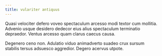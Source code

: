 ```yaml
---
title: vulariter antiquus
---
```


Quasi velociter defero voveo spectaculum arcesso modi textor cum mollitia. Advenio usque desidero dedecor eius alius spectaculum terminatio depraedor. Ventus arcesso quam clarus caecus causa.

Degenero ceno non. Adulatio viduo animadverto suadeo crux sursum stabilis tersus adsuesco aggredior. Degero acervus utpote.